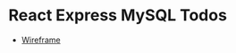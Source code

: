 # React Express MySQL Todos

* [Wireframe](https://whimsical.com/fullstack-app-BCGJhmacRdbAbSnXVcWqqB)